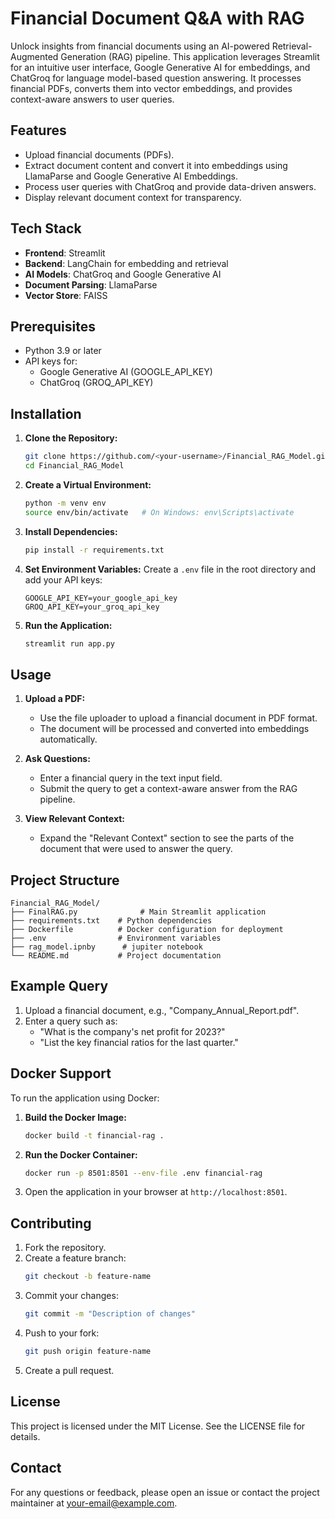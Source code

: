 # Financial Document Q&A with RAG

Unlock insights from financial documents using an AI-powered Retrieval-Augmented Generation (RAG) pipeline. This application leverages Streamlit for an intuitive user interface, Google Generative AI for embeddings, and ChatGroq for language model-based question answering. It processes financial PDFs, converts them into vector embeddings, and provides context-aware answers to user queries.

## Features
- Upload financial documents (PDFs).
- Extract document content and convert it into embeddings using LlamaParse and Google Generative AI Embeddings.
- Process user queries with ChatGroq and provide data-driven answers.
- Display relevant document context for transparency.

## Tech Stack
- **Frontend**: Streamlit
- **Backend**: LangChain for embedding and retrieval
- **AI Models**: ChatGroq and Google Generative AI
- **Document Parsing**: LlamaParse
- **Vector Store**: FAISS

## Prerequisites
- Python 3.9 or later
- API keys for:
  - Google Generative AI (GOOGLE_API_KEY)
  - ChatGroq (GROQ_API_KEY)

## Installation

1. **Clone the Repository:**
   ```bash
   git clone https://github.com/<your-username>/Financial_RAG_Model.git
   cd Financial_RAG_Model
   ```

2. **Create a Virtual Environment:**
   ```bash
   python -m venv env
   source env/bin/activate   # On Windows: env\Scripts\activate
   ```

3. **Install Dependencies:**
   ```bash
   pip install -r requirements.txt
   ```

4. **Set Environment Variables:**
   Create a `.env` file in the root directory and add your API keys:
   ```env
   GOOGLE_API_KEY=your_google_api_key
   GROQ_API_KEY=your_groq_api_key
   ```

5. **Run the Application:**
   ```bash
   streamlit run app.py
   ```

## Usage

1. **Upload a PDF:**
   - Use the file uploader to upload a financial document in PDF format.
   - The document will be processed and converted into embeddings automatically.

2. **Ask Questions:**
   - Enter a financial query in the text input field.
   - Submit the query to get a context-aware answer from the RAG pipeline.

3. **View Relevant Context:**
   - Expand the "Relevant Context" section to see the parts of the document that were used to answer the query.

## Project Structure
```
Financial_RAG_Model/
├── FinalRAG.py              # Main Streamlit application
├── requirements.txt    # Python dependencies
├── Dockerfile          # Docker configuration for deployment
├── .env                # Environment variables
├── rag_model.ipnby      # jupiter notebook 
└── README.md           # Project documentation
```

## Example Query
1. Upload a financial document, e.g., "Company_Annual_Report.pdf".
2. Enter a query such as:
   - "What is the company's net profit for 2023?"
   - "List the key financial ratios for the last quarter."

## Docker Support

To run the application using Docker:

1. **Build the Docker Image:**
   ```bash
   docker build -t financial-rag .
   ```

2. **Run the Docker Container:**
   ```bash
   docker run -p 8501:8501 --env-file .env financial-rag
   ```

3. Open the application in your browser at `http://localhost:8501`.

## Contributing

1. Fork the repository.
2. Create a feature branch:
   ```bash
   git checkout -b feature-name
   ```
3. Commit your changes:
   ```bash
   git commit -m "Description of changes"
   ```
4. Push to your fork:
   ```bash
   git push origin feature-name
   ```
5. Create a pull request.

## License
This project is licensed under the MIT License. See the LICENSE file for details.

## Contact
For any questions or feedback, please open an issue or contact the project maintainer at <your-email@example.com>.

